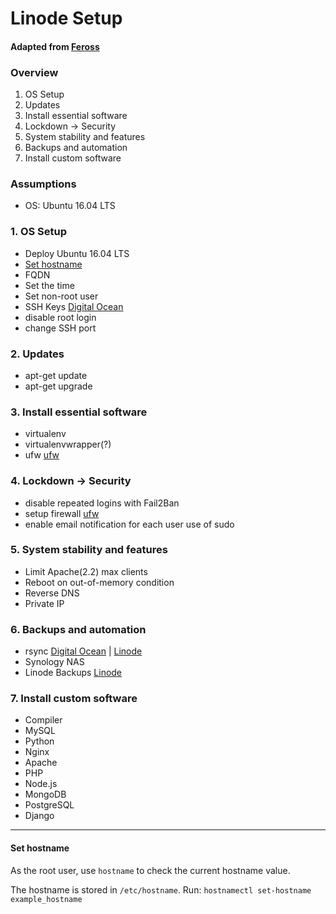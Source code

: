 # Linode Setup

#### Adapted from [Feross][5]


### Overview
1. OS Setup
2. Updates
3. Install essential software
4. Lockdown -> Security
5. System stability and features
6. Backups and automation
7. Install custom software

### Assumptions
- OS: Ubuntu 16.04 LTS

### 1. OS Setup
- Deploy Ubuntu 16.04 LTS
- [Set hostname](#sethostname)
- FQDN
- Set the time
- Set non-root user
- SSH Keys [Digital Ocean][4]
- disable root login
- change SSH port

### 2. Updates
- apt-get update
- apt-get upgrade

### 3. Install essential software
- virtualenv
- virtualenvwrapper(?)
- ufw [ufw][]

### 4. Lockdown -> Security
- disable repeated logins with Fail2Ban
- setup firewall [ufw][]
- enable email notification for each user use of sudo

### 5. System stability and features
- Limit Apache(2.2) max clients
- Reboot on out-of-memory condition
- Reverse DNS
- Private IP

### 6. Backups and automation
- rsync [Digital Ocean][1] | [Linode][2]
- Synology NAS
- Linode Backups [Linode][3]
### 7. Install custom software
- Compiler
- MySQL
- Python
- Nginx
- Apache
- PHP
- Node.js
- MongoDB
- PostgreSQL
- Django

---

#### <a name="sethostname"></a> Set hostname
As the root user, use `hostname` to check the current hostname value.

The hostname is stored in `/etc/hostname`.
Run:
`hostnamectl set-hostname example_hostname`


[ufw]: ufw.md
[1]: https://www.digitalocean.com/community/tutorials/how-to-use-rsync-to-sync-local-and-remote-directories-on-a-vps
[2]: https://www.linode.com/docs/security/backups/backing-up-your-data
[3]: https://www.linode.com/docs/security/backups/backing-up-your-data#making-a-manual-backup
[4]: https://www.digitalocean.com/community/tutorials/how-to-set-up-ssh-keys--2
[5]: https://feross.org/how-to-setup-your-linode/
